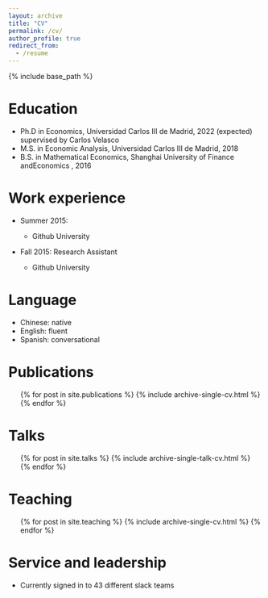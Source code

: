 ```yaml
---
layout: archive
title: "CV"
permalink: /cv/
author_profile: true
redirect_from:
  - /resume
---
```


{% include base_path %}

Education
======
* Ph.D in Economics, Universidad Carlos III de Madrid, 2022 (expected) 
                                       supervised by Carlos Velasco
* M.S. in Economic Analysis, Universidad Carlos III de Madrid, 2018
* B.S. in Mathematical Economics, Shanghai University of Finance andEconomics , 2016

Work experience
======
* Summer 2015: 
  * Github University
 

* Fall 2015: Research Assistant
  * Github University

  
Language
======
* Chinese: native
* English: fluent
* Spanish: conversational 

Publications
======
  <ul>{% for post in site.publications %}
    {% include archive-single-cv.html %}
  {% endfor %}</ul>
  
Talks
======
  <ul>{% for post in site.talks %}
    {% include archive-single-talk-cv.html %}
  {% endfor %}</ul>
  
Teaching
======
  <ul>{% for post in site.teaching %}
    {% include archive-single-cv.html %}
  {% endfor %}</ul>
  
Service and leadership
======
* Currently signed in to 43 different slack teams
